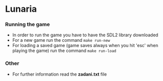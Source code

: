 # Lunaria

### Running the game
- In order to run the game you have to have the SDL2 library downloaded
- For a new game run the command `make run-new`
- For loading a saved game (game saves always when you hit 'esc' when playing the game) run the command `make run-load`

### Other
- For further information read the **zadani.txt** file
